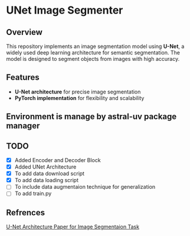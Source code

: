 # UNet Image Segmenter  

## Overview  
This repository implements an image segmentation model using **U-Net**, a widely used deep learning architecture for semantic segmentation. The model is designed to segment objects from images with high accuracy.  

## Features  
- **U-Net architecture** for precise image segmentation  
- **PyTorch implementation** for flexibility and scalability   

## Environment is manage by astral-uv package manager

## TODO
- [X] Added Encoder and Decoder Block
- [X] Added UNet Architecture
- [X] To add data download script
- [X] To add data loading script
- [ ] To include data augmentaion technique for generalization
- [ ] To add train.py

## Refrences

[U-Net Architecture Paper for Image Segmentaion Task](https://arxiv.org/abs/1505.04597)


